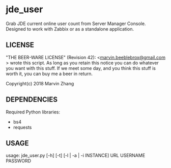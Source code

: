 # jde_user
Grab JDE current online user count from Server Manager Console.
Designed to work with Zabbix or as a standalone application.

## LICENSE
"THE BEER-WARE LICENSE" (Revision 42):
<marvin.beeblebrox@gmail.com > wrote this script.
As long as you retain this notice you can do whatever you want with this stuff.
If we meet some day, and you think this stuff is worth it, you can buy me a beer in return.

Copyright(c) 2018 Marvin Zhang

## DEPENDENCIES
Required Python libraries:
- bs4
- requests

## USAGE
usage: jde_user.py [-h] [-t] [-l | -a | -i INSTANCE] URL USERNAME PASSWORD
